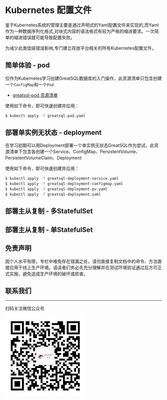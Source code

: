 # Kubernetes 配置文件

鉴于Kubernetes系统的管理主要是通过声明式的Yaml配置文件来实现的,而Yaml作为一种数据序列化格式,对块式内容的语法格式有较为严格的缩进要求。一次简单的缩进错误就可能导致配置失败。

为减少此类低级错误影响,专门建立存放平台相关的所有Kubernetes配置文件。

## 简单体验 - pod

仅作为Kubernetes学习创建GreatSQL数据库的入门操作，此资源清单只包含创建一个`ConfigMap`和一个`Pod`

- [greatsql-pod 资源清单](./greatsql-pod/greatsql-pod.yaml)

使用如下命令，即可快速创建并应用：
```bash
$ kubectl apply -f greatsql-pod.yaml
```
## 部署单实例无状态 - deployment

在学习初期可以用Deployment部署一个单实例无状态GreatSQL作为尝试，此资源清单下包含各创建一个Service、ConfigMap、PersistentVolume、PersistentVolumeClaim、Deployment

使用如下命令，即可快速创建并应用：
```bash
$ kubectl apply -f greatsql-deployment-service.yaml
$ kubectl apply -f greatsql-deployment-configmap.yaml
$ kubectl apply -f greatsql-deployment-pv.yaml
$ kubectl apply -f greatsql-deployment.yaml
```

## 部署主从复制 - 多StatefulSet

## 部署主从复制 - 单StatefulSet

## 免责声明
因个人水平有限，专栏中难免存在错漏之处，请勿直接复制文档中的命令、方法直接应用于线上生产环境。请读者们务必先充分理解并在测试环境验证通过后方可正式实施，避免造成生产环境的破坏或损害。

## 联系我们
---
扫码关注微信公众号

![输入图片说明](../greatsql-wx.jpg)
